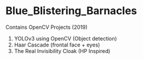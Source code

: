 # Blue_Blistering_Barnacles
Contains OpenCV Projects (2019)
1. YOLOv3 using OpenCV (Object detection)
2. Haar Cascade (frontal face + eyes)
3. The Real Invisibility Cloak (HP Inspired)
